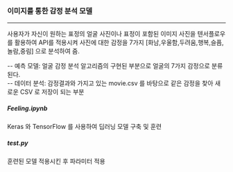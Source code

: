 ### 이미지를 통한 감정 분석 모델
-------------------
사용자가 자신이 원하는 표정의 얼굴 사진이나 표정이 포함된 이미지 사진을 
텐서플로우를 활용하여 API를 적용시켜 사진에 대한 감정을 7가지
[화남,우울함,두려움,행복,슬픔,놀람,중림] 으로 분석하여 줌.   

-- 예측 모델: 얼굴 감정 분석 알고리즘의 구현된 부분으로 얼굴의 7가지 감정으로 분류 된다.   
-- 데이터 분석: 감정결과와 가지고 있는 movie.csv 를 바탕으로 같은 감정을 찾아 새로운 CSV 로 저장이 되는 부분

##### Feeling.ipynb 
Keras 와 TensorFlow 를 사용하여 딥러닝 모델 구축 및 훈련
##### test.py 
훈련된 모델 적용시킨 후 파라미터 적용


